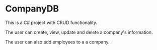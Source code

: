 # CompanyDB

This is a C# project with CRUD functionality.

The user can create, view, update and delete a company's information.

The user can also add employees to a a company.